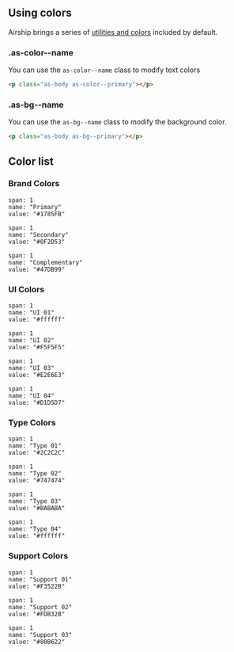 ## Using colors

Airship brings a series of [utilities and colors](../reference/#/styles/utilities) included by default.

### .as-color--name

You can use the `as-color--name` class to modify text colors

```html
<p class="as-body as-color--primary"></p>
```

### .as-bg--name

You can use the `as-bg--name` class to modify the background color.

```html
<p class="as-body as-bg--primary"></p>
```

## Color list


### Brand Colors

```color
span: 1
name: "Primary"
value: "#1785FB"
```

```color
span: 1
name: "Secondary"
value: "#0F2D53"
```

```color
span: 1
name: "Complementary"
value: "#47DB99"
```

### UI Colors

```color
span: 1
name: "UI 01"
value: "#ffffff"
```

```color
span: 1
name: "UI 02"
value: "#F5F5F5"
```

```color
span: 1
name: "UI 03"
value: "#E2E6E3"
```

```color
span: 1
name: "UI 04"
value: "#D1D5D7"
```

### Type Colors

```color
span: 1
name: "Type 01"
value: "#2C2C2C"
```

```color
span: 1
name: "Type 02"
value: "#747474"
```

```color
span: 1
name: "Type 03"
value: "#BABABA"
```

```color
span: 1
name: "Type 04"
value: "#ffffff"
```

### Support Colors

```color
span: 1
name: "Support 01"
value: "#F3522B"
```

```color
span: 1
name: "Support 02"
value: "#FDB32B"
```

```color
span: 1
name: "Support 03"
value: "#80B622"
```
